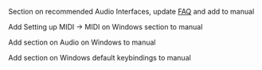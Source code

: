 Section on recommended Audio Interfaces, update
[FAQ](https://community.ardour.org/realfaq) and add to manual

Add Setting up MIDI -> MIDI on Windows section to manual

Add section on Audio on Windows to manual

Add section on Windows default keybindings to manual

